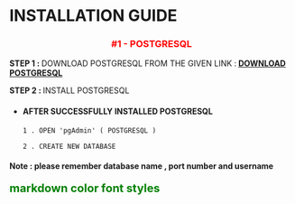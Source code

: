 # INSTALLATION GUIDE

<CENTER><H3 style="color:red" >#1 - POSTGRESQL</H3></CENTER>

<p><B>STEP 1 : </B> DOWNLOAD POSTGRESQL FROM THE GIVEN LINK :<b> <a href="https://www.postgresql.org/download/">DOWNLOAD POSTGRESQL</a></b> </p>
<p><B>STEP 2 : </B> INSTALL POSTGRESQL</p>

- #### AFTER SUCCESSFULLY INSTALLED POSTGRESQL <br>

      1 . OPEN 'pgAdmin' ( POSTGRESQL )
  
      2 . CREATE NEW DATABASE

#### Note : please remember database name , port number and username

<span style="color:green;font-weight:700;font-size:20px">
    markdown color font styles
</span>




